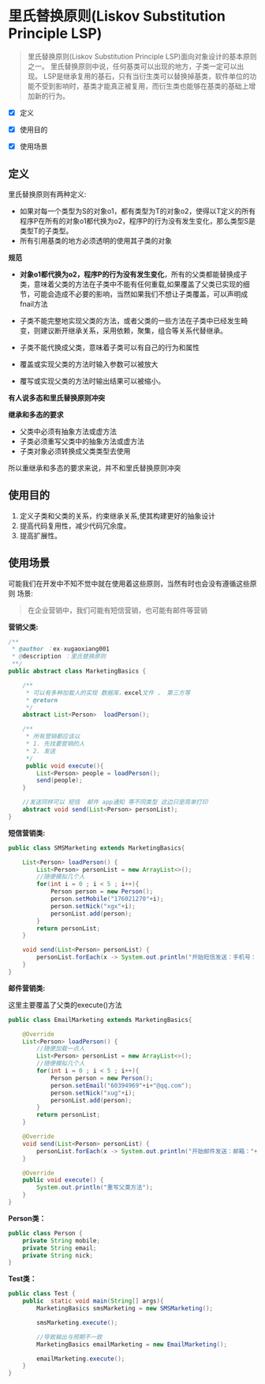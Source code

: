 # 里氏替换原则(Liskov Substitution Principle LSP)

> 里氏替换原则(Liskov Substitution Principle LSP)面向对象设计的基本原则之一。 里氏替换原则中说，任何基类可以出现的地方，子类一定可以出现。 LSP是继承复用的基石，只有当衍生类可以替换掉基类，软件单位的功能不受到影响时，基类才能真正被复用，而衍生类也能够在基类的基础上增加新的行为。


- [x] 定义
- [x] 使用目的
- [x] 使用场景


## 定义
里氏替换原则有两种定义:
+ 如果对每一个类型为S的对象o1，都有类型为T的对象o2，使得以T定义的所有程序P在所有的对象o1都代换为o2，程序P的行为没有发生变化，那么类型S是类型T的子类型。
+ 所有引用基类的地方必须透明的使用其子类的对象


**规范**

+ **对象o1都代换为o2，程序P的行为没有发生变化**，所有的父类都能替换成子类，意味着父类的方法在子类中不能有任何重载,如果覆盖了父类已实现的细节，可能会造成不必要的影响，当然如果我们不想让子类覆盖，可以声明成fnail方法
   
+ 子类不能完整地实现父类的方法，或者父类的一些方法在子类中已经发生畸变，则建议断开继承关系，采用依赖，聚集，组合等关系代替继承。
   
+ 子类不能代换成父类，意味着子类可以有自己的行为和属性
   
+ 覆盖或实现父类的方法时输入参数可以被放大
   
+ 覆写或实现父类的方法时输出结果可以被缩小。

**有人说多态和里氏替换原则冲突**

**继承和多态的要求**

+ 父类中必须有抽象方法或虚方法 
+ 子类必须重写父类中的抽象方法或虚方法 
+ 子类对象必须转换成父类类型去使用
  
所以重继承和多态的要求来说，并不和里氏替换原则冲突



## 使用目的
1. 定义子类和父类的关系，约束继承关系,使其构建更好的抽象设计
2. 提高代码复用性，减少代码冗余度。
3. 提高扩展性。
   

## 使用场景
可能我们在开发中不知不觉中就在使用着这些原则，当然有时也会没有遵循这些原则
场景: 
> 在企业营销中，我们可能有短信营销，也可能有邮件等营销


**营销父类:**

``````java
/**
 * @author ：ex-xugaoxiang001
 * @description ：里氏替换原则
 **/
public abstract class MarketingBasics {

    /**
     * 可以有多种加载人的实现 数据库，excel文件 ， 第三方等
     * @return
     */
    abstract List<Person>  loadPerson();

    /**
     * 所有营销都应该以
     * 1. 先找要营销的人
     * 2. 发送
     */
     public void execute(){
        List<Person> people = loadPerson();
        send(people);
    }

    //发送同样可以 短信  邮件 app通知 等不同类型 这边只是简单打印
    abstract void send(List<Person> personList);
}

``````
**短信营销类:**

``````java
public class SMSMarketing extends MarketingBasics{

    List<Person> loadPerson() {
        List<Person> personList = new ArrayList<>();
        //随便模拟几个人
        for(int i = 0 ; i < 5 ; i++){
            Person person = new Person();
            person.setMobile("176021270"+i);
            person.setNick("xgx"+i);
            personList.add(person);
        }
        return personList;
    }

    void send(List<Person> personList) {
        personList.forEach(x -> System.out.println("开始短信发送：手机号："+x.getMobile()+"  昵称："+x.getNick() ));
    }
}
``````


**邮件营销类:**

这里主要覆盖了父类的execute()方法

``````java
public class EmailMarketing extends MarketingBasics{

    @Override
    List<Person> loadPerson() {
        //随便加载一点人
        List<Person> personList = new ArrayList<>();
        //随便模拟几个人
        for(int i = 0 ; i < 5 ; i++){
            Person person = new Person();
            person.setEmail("60394969"+i+"@qq.com");
            person.setNick("xug"+i);
            personList.add(person);
        }
        return personList;
    }

    @Override
    void send(List<Person> personList) {
        personList.forEach(x -> System.out.println("开始邮件发送：邮箱："+x.getEmail()+"  昵称："+x.getNick() ));
    }

    @Override
    public void execute() {
        System.out.println("重写父类方法");
    }
}
``````


**Person类：**
``````java
public class Person {
    private String mobile;
    private String email;
    private String nick;
}

``````



**Test类：**
``````java
public class Test {
    public  static void main(String[] args){
        MarketingBasics smsMarketing = new SMSMarketing();

        smsMarketing.execute();

        //导致输出与预期不一致
        MarketingBasics emailMarketing = new EmailMarketing();

        emailMarketing.execute();
    }
}
``````











